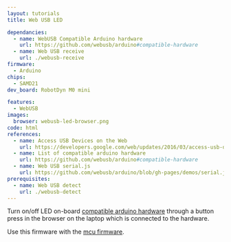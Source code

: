 ```yaml
---
layout: tutorials
title: Web USB LED

dependancies:
  - name: WebUSB Compatible Arduino hardware
    url: https://github.com/webusb/arduino#compatible-hardware
  - name: Web USB receive
    url: ./webusb-receive
firmware:
  - Arduino
chips:
  - SAMD21
dev_board: RobotDyn M0 mini

features:
  - WebUSB
images:
  browser: webusb-led-browser.png
code: html
references:
  - name: Access USB Devices on the Web
    url: https://developers.google.com/web/updates/2016/03/access-usb-devices-on-the-web
  - name: List of compatible arduino hardware
    url: https://github.com/webusb/arduino#compatible-hardware
  - name: Web USB serial.js
    url: https://github.com/webusb/arduino/blob/gh-pages/demos/serial.js
prerequisites:
  - name: Web USB detect
    url: ./webusb-detect
---
```


Turn on/off LED on-board [compatible arduino hardware](https://github.com/webusb/arduino#compatible-hardware) through a button press in the browser on the laptop which is connected to the hardware.

Use this firmware with the [mcu firmware](./webusb-receive).
